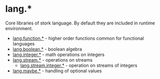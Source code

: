 # lang.* #

Core libraries of stork language. By default they are included in runtime environment.
 - [lang.function.*](function/doc.md) - higher order functions common for functional languages
 - [lang.boolean.*](boolean/doc.md) - boolean algebra
 - [lang.integer.*](integer/doc.md) - math operations on integers
 - [lang.stream.*](stream/doc.md) - operations on streams
    - [lang.stream.integer.*](stream/integer/doc.md) - operation on streams of integers
 - [lang.maybe.*](maybe/doc.md) - handling of optional values
